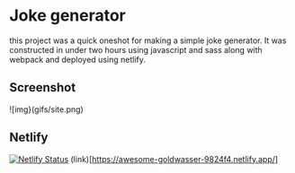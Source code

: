 # Joke generator

this project was a quick oneshot for making a simple joke generator. It was constructed in under two hours using javascript and sass along with webpack and deployed using netlify.

## Screenshot
![img}(gifs/site.png)

## Netlify
[![Netlify Status](https://api.netlify.com/api/v1/badges/3ac44bf9-3d1f-4832-a882-bff43e4da2a6/deploy-status)](https://app.netlify.com/sites/awesome-goldwasser-9824f4/deploys)
(link)[https://awesome-goldwasser-9824f4.netlify.app/]

